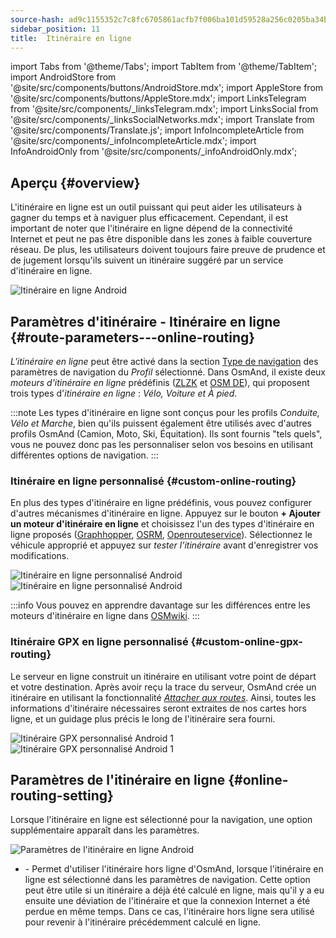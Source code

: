 ```yaml
---
source-hash: ad9c1155352c7c8fc6705861acfb7f006ba101d59528a256c0205ba34b62fd80
sidebar_position: 11
title:  Itinéraire en ligne
---
```

import Tabs from '@theme/Tabs';
import TabItem from '@theme/TabItem';
import AndroidStore from '@site/src/components/buttons/AndroidStore.mdx';
import AppleStore from '@site/src/components/buttons/AppleStore.mdx';
import LinksTelegram from '@site/src/components/_linksTelegram.mdx';
import LinksSocial from '@site/src/components/_linksSocialNetworks.mdx';
import Translate from '@site/src/components/Translate.js';
import InfoIncompleteArticle from '@site/src/components/_infoIncompleteArticle.mdx';
import InfoAndroidOnly from '@site/src/components/_infoAndroidOnly.mdx';

## Aperçu {#overview}

<InfoAndroidOnly />

L'itinéraire en ligne est un outil puissant qui peut aider les utilisateurs à gagner du temps et à naviguer plus efficacement. Cependant, il est important de noter que l'itinéraire en ligne dépend de la connectivité Internet et peut ne pas être disponible dans les zones à faible couverture réseau. De plus, les utilisateurs doivent toujours faire preuve de prudence et de jugement lorsqu'ils suivent un itinéraire suggéré par un service d'itinéraire en ligne.

![Itinéraire en ligne Android](@site/static/img/navigation/routing/online_routing_andr.png)

## Paramètres d'itinéraire - Itinéraire en ligne {#route-parameters---online-routing}

*L'itinéraire en ligne* peut être activé dans la section [Type de navigation](../guidance/navigation-settings.md#overview) des paramètres de navigation du *Profil* sélectionné. Dans OsmAnd, il existe deux *moteurs d'itinéraire en ligne* prédéfinis ([ZLZK](https://zlzk.biz/) et [OSM DE](https://routing.openstreetmap.de)), qui proposent trois types d'*itinéraire en ligne* : *Vélo, Voiture et À pied*.

:::note
Les types d'itinéraire en ligne sont conçus pour les profils *Conduite, Vélo et Marche*, bien qu'ils puissent également être utilisés avec d'autres profils OsmAnd (Camion, Moto, Ski, Équitation). Ils sont fournis "tels quels", vous ne pouvez donc pas les personnaliser selon vos besoins en utilisant différentes options de navigation.
:::

### Itinéraire en ligne personnalisé {#custom-online-routing}

En plus des types d'itinéraire en ligne prédéfinis, vous pouvez configurer d'autres mécanismes d'itinéraire en ligne.
Appuyez sur le bouton **+ Ajouter un moteur d'itinéraire en ligne** et choisissez l'un des types d'itinéraire en ligne proposés ([Graphhopper](https://graphhopper.com/), [OSRM](http://project-osrm.org/), [Openrouteservice](https://openrouteservice.org)). Sélectionnez le véhicule approprié et appuyez sur *tester l'itinéraire* avant d'enregistrer vos modifications.

![Itinéraire en ligne personnalisé Android](@site/static/img/navigation/routing/custom_online_routing_andr_1.png) ![Itinéraire en ligne personnalisé Android](@site/static/img/navigation/routing/custom_online_routing_andr_2.png)

:::info
Vous pouvez en apprendre davantage sur les différences entre les moteurs d'itinéraire en ligne dans [OSMwiki](https://wiki.openstreetmap.org/wiki/Routing/online_routers).
:::

### Itinéraire GPX en ligne personnalisé {#custom-online-gpx-routing}

Le serveur en ligne construit un itinéraire en utilisant votre point de départ et votre destination. Après avoir reçu la trace du serveur, OsmAnd crée un itinéraire en utilisant la fonctionnalité *[Attacher aux routes](../setup/gpx-navigation.md#attach-to-the-roads)*. Ainsi, toutes les informations d'itinéraire nécessaires seront extraites de nos cartes hors ligne, et un guidage plus précis le long de l'itinéraire sera fourni.

![Itinéraire GPX personnalisé Android 1](@site/static/img/navigation/routing/online_routing_gpx_1.png) ![Itinéraire GPX personnalisé Android 1](@site/static/img/navigation/routing/online_routing_gpx_2.png)

## Paramètres de l'itinéraire en ligne {#online-routing-setting}

Lorsque l'itinéraire en ligne est sélectionné pour la navigation, une option supplémentaire apparaît dans les paramètres.

![Paramètres de l'itinéraire en ligne Android](@site/static/img/navigation/routing/settings_online_routing_1.png)

- *<Translate android="true" ids="calculate_osmand_route_without_internet"/>* - Permet d'utiliser l'itinéraire hors ligne d'OsmAnd, lorsque l'itinéraire en ligne est sélectionné dans les paramètres de navigation. Cette option peut être utile si un itinéraire a déjà été calculé en ligne, mais qu'il y a eu ensuite une déviation de l'itinéraire et que la connexion Internet a été perdue en même temps. Dans ce cas, l'itinéraire hors ligne sera utilisé pour revenir à l'itinéraire précédemment calculé en ligne.